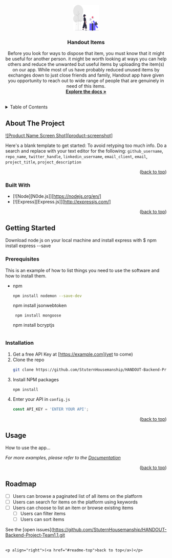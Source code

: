 <!-- Know more about the app: See: [https://github.com/StuternHousemanship/HANDOUT-Backend-Project-Team1.1.git)] -->
<a name="Handout"></a>
<!--
*** Handout app is an app based on giving out useful Items that are not needed.
*** The backend app is created to enhance scalability and efficiency towards easy access to 
*** regular gift items uploaded by various users accross the globe.
-->



<!-- PACKAGES USED -->
<!--
*** NODE JS.
*** EXPRESS JS.
*** MONGO DB && MONGOOSE
*** CONCURRENTLY.
*** NODEMON
-->




<!-- PROJECT LOGO -->
<br />
<div align="center">
  <a href="[https://github.com/StuternHousemanship/HANDOUT-Backend-Project-Team1.1.git)">
    <img src="userView/gift.svg" alt="Logo" width="80" height="80">
  </a>

<h3 align="center">Handout Items</h3>

  <p align="center">
   Before you look for ways to dispose that item, you must know that it might be useful for another person. 
   it might be worth looking at ways you can help others and reduce the unwanted but useful items by uploading the item(s) on our app.
   While most of us have probably reduced unused items by exchanges down to just close friends and family, Handout app have given you opportunity to reach out to wide range of people that are genuinely in need of this items.
    <br />
    <a href="https://github.com/ StuternHousemanship/HANDOUT-Backend-Project-Team1.1/HANDOUT-Backend-Project-Team1.1"><strong>Explore the docs »</strong></a>
    <br />
    <br />
  </p>
</div>



<!-- TABLE OF CONTENTS -->
<details>
  <summary>Table of Contents</summary>
  <ol>
    <li>
      <a href="#about-the-project">About The Project</a>
      <ul>
        <li><a href="#built-with">Built With</a></li>
      </ul>
    </li>
    <li>
      <a href="#getting-started">Getting Started</a>
      <ul>
        <li><a href="#prerequisites">Prerequisites</a></li>
        <li><a href="#installation">Installation</a></li>
      </ul>
    </li>
    <li><a href="#usage">Usage</a></li>
    <li><a href="#roadmap">Roadmap</a></li>
    <li><a href="#contributing">Contributing</a></li>
    <li><a href="#license">License</a></li>
    <li><a href="#contact">Contact</a></li>
    <li><a href="#acknowledgments">Acknowledgments</a></li>
  </ol>
</details>



<!-- ABOUT THE PROJECT -->
## About The Project

[![Product Name Screen Shot][product-screenshot]](https://example.com)

Here's a blank template to get started: To avoid retyping too much info. Do a search and replace with your text editor for the following: `github_username`, `repo_name`, `twitter_handle`, `linkedin_username`, `email_client`, `email`, `project_title`, `project_description`

<p align="right">(<a href="#readme-top">back to top</a>)</p>



### Built With

* [![Node][N0de.js]][https://nodejs.org/en/]
* [![Express][Express.js]][http://expressjs.com/]

<p align="right">(<a href="#readme-top">back to top</a>)</p>



<!-- GETTING STARTED -->
## Getting Started

Download node js on your local machine and install express with
$ npm install express --save

### Prerequisites

This is an example of how to list things you need to use the software and how to install them.
* npm
  ```sh
  npm install nodemon --save-dev
  ```
   npm install jsonwebtoken
  ```
   npm install mongoose
  ```
   npm install bcryptjs
  ```

### Installation

1. Get a free API Key at [https://example.com](yet to come)
2. Clone the repo
   ```sh
   git clone https://github.com/StuternHousemanship/HANDOUT-Backend-Project-Team1.1.git
   ```
3. Install NPM packages
   ```sh
   npm install
   ```
4. Enter your API in `config.js`
   ```js
   const API_KEY = 'ENTER YOUR API';
   ```

<p align="right">(<a href="#readme-top">back to top</a>)</p>



<!-- USAGE EXAMPLES -->
## Usage

How to use the app...

_For more examples, please refer to the [Documentation](https://example.com)_

<p align="right">(<a href="#readme-top">back to top</a>)</p>



<!-- ROADMAP -->
## Roadmap

- [ ] Users can browse a paginated list of all items on the platform
- [ ] Users can search for items on the platform using keywords
- [ ] Users can choose to list an item or browse existing items
    - [ ] Users can filter items
    - [ ] Users can sort items

See the [open issues](https://github.com/StuternHousemanship/HANDOUT-Backend-Project-Team1.1.git
   ```/issues) for a full list of proposed features (and known issues).

<p align="right">(<a href="#readme-top">back to top</a>)</p>






